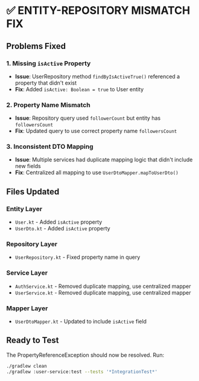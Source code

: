 # ✅ ENTITY-REPOSITORY MISMATCH FIX

## Problems Fixed

### 1. Missing `isActive` Property
- **Issue**: UserRepository method `findByIsActiveTrue()` referenced a property that didn't exist
- **Fix**: Added `isActive: Boolean = true` to User entity

### 2. Property Name Mismatch  
- **Issue**: Repository query used `followerCount` but entity has `followersCount` 
- **Fix**: Updated query to use correct property name `followersCount`

### 3. Inconsistent DTO Mapping
- **Issue**: Multiple services had duplicate mapping logic that didn't include new fields
- **Fix**: Centralized all mapping to use `UserDtoMapper.mapToUserDto()`

## Files Updated

### Entity Layer
- `User.kt` - Added `isActive` property
- `UserDto.kt` - Added `isActive` property  

### Repository Layer
- `UserRepository.kt` - Fixed property name in query

### Service Layer  
- `AuthService.kt` - Removed duplicate mapping, use centralized mapper
- `UserService.kt` - Removed duplicate mapping, use centralized mapper

### Mapper Layer
- `UserDtoMapper.kt` - Updated to include `isActive` field

## Ready to Test
The PropertyReferenceException should now be resolved. Run:
```bash
./gradlew clean
./gradlew :user-service:test --tests '*IntegrationTest*'
```
